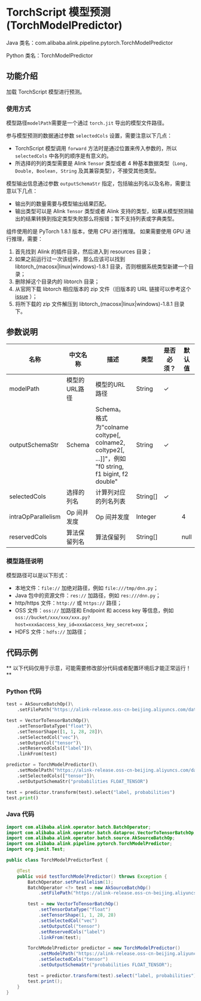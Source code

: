 # TorchScript 模型预测 (TorchModelPredictor)
Java 类名：com.alibaba.alink.pipeline.pytorch.TorchModelPredictor

Python 类名：TorchModelPredictor


## 功能介绍

加载 TorchScript 模型进行预测。

### 使用方式

模型路径```modelPath```需要是一个通过 ```torch.jit``` 导出的模型文件路径。

参与模型预测的数据通过参数 ```selectedCols``` 设置，需要注意以下几点：

- TorchScript 模型调用 ```forward``` 方法时是通过位置来传入参数的，所以 ```selectedCols``` 中各列的顺序是有意义的。
- 所选择的列的类型需要是 Alink ```Tensor``` 类型或者 4 种基本数据类型（```Long, Double, Boolean, String``` 及其兼容类型），不接受其他类型。

模型输出信息通过参数 ```outputSchemaStr``` 指定，包括输出列名以及名称，需要注意以下几点：

- 输出列的数量需要与模型输出结果匹配。
- 输出类型可以是 Alink ```Tensor``` 类型或者 Alink 支持的类型，如果从模型预测输出的结果转换到指定类型失败那么将报错；暂不支持列表或字典类型。

组件使用的是 PyTorch 1.8.1 版本，使用 CPU 进行推理。
如果需要使用 GPU 进行推理，需要：
1. 首先找到 Alink 的插件目录，然后进入到 resources 目录；
2. 如果之前运行过一次该组件，那么应该可以找到 libtorch_(macosx|linux|windows)-1.8.1 目录，否则根据系统类型新建一个目录；
3. 删除掉这个目录内的 libtorch 目录；
4. 从官网下载 libtorch 相应版本的 zip 文件（旧版本的 URL 链接可以参考这个 [issue](https://github.com/pytorch/pytorch/issues/40961) ）；
5. 将所下载的 zip 文件解压到 libtorch_(macosx|linux|windows)-1.8.1 目录下。

## 参数说明

| 名称 | 中文名称 | 描述 | 类型 | 是否必须？ | 默认值 |
| --- | --- | --- | --- | --- | --- |
| modelPath | 模型的URL路径 | 模型的URL路径 | String | ✓ |  |
| outputSchemaStr | Schema | Schema。格式为"colname coltype[, colname2, coltype2[, ...]]"，例如 "f0 string, f1 bigint, f2 double" | String | ✓ |  |
| selectedCols | 选择的列名 | 计算列对应的列名列表 | String[] | ✓ |  |
| intraOpParallelism | Op 间并发度 | Op 间并发度 | Integer |  | 4 |
| reservedCols | 算法保留列名 | 算法保留列 | String[] |  | null |

### 模型路径说明

模型路径可以是以下形式：

- 本地文件：```file://``` 加绝对路径，例如 ```file:///tmp/dnn.py```；
- Java 包中的资源文件：```res://``` 加路径，例如 ```res:///dnn.py```；
- http/https 文件：```http://``` 或 ```https://``` 路径；
- OSS 文件：```oss://``` 加路径和 Endpoint 和 access key
  等信息，例如```oss://bucket/xxx/xxx/xxx.py?host=xxx&access_key_id=xxx&access_key_secret=xxx```；
- HDFS 文件：```hdfs://``` 加路径；

## 代码示例

** 以下代码仅用于示意，可能需要修改部分代码或者配置环境后才能正常运行！**

### Python 代码

```python
test = AkSourceBatchOp()\
    .setFilePath("https://alink-release.oss-cn-beijing.aliyuncs.com/data-files/mnist_test_vector.ak");

test = VectorToTensorBatchOp()\
    .setTensorDataType("float")\
    .setTensorShape([1, 1, 28, 28])\
    .setSelectedCol("vec")\
    .setOutputCol("tensor")\
    .setReservedCols(["label"])\
    .linkFrom(test)

predictor = TorchModelPredictor()\
    .setModelPath("https://alink-release.oss-cn-beijing.aliyuncs.com/data-files/mnist_model_pytorch.pt")\
    .setSelectedCols(["tensor"])\
    .setOutputSchemaStr("probabilities FLOAT_TENSOR")

test = predictor.transform(test).select("label, probabilities")
test.print()
```

### Java 代码
```java
import com.alibaba.alink.operator.batch.BatchOperator;
import com.alibaba.alink.operator.batch.dataproc.VectorToTensorBatchOp;
import com.alibaba.alink.operator.batch.source.AkSourceBatchOp;
import com.alibaba.alink.pipeline.pytorch.TorchModelPredictor;
import org.junit.Test;

public class TorchModelPredictorTest {

	@Test
	public void testTorchModelPredictor() throws Exception {
		BatchOperator.setParallelism(1);
		BatchOperator <?> test = new AkSourceBatchOp()
			.setFilePath("https://alink-release.oss-cn-beijing.aliyuncs.com/data-files/mnist_test_vector.ak");

		test = new VectorToTensorBatchOp()
			.setTensorDataType("float")
			.setTensorShape(1, 1, 28, 28)
			.setSelectedCol("vec")
			.setOutputCol("tensor")
			.setReservedCols("label")
			.linkFrom(test);

		TorchModelPredictor predictor = new TorchModelPredictor()
			.setModelPath("https://alink-release.oss-cn-beijing.aliyuncs.com/data-files/mnist_model_pytorch.pt")
			.setSelectedCols("tensor")
			.setOutputSchemaStr("probabilities FLOAT_TENSOR");

		test = predictor.transform(test).select("label, probabilities");
		test.print();
	}
}
```
